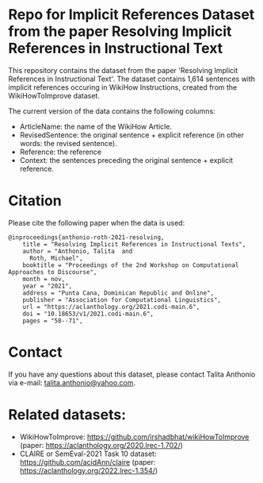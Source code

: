 # Repo for Implicit References Dataset from the paper Resolving Implicit References in Instructional Text

This repository contains the dataset from the paper 'Resolving Implicit References in Instructional Text'. The dataset contains 
1,614 sentences with implicit references occuring in WikiHow Instructions, created from the WikiHowToImprove dataset. 

The current version of the data contains the following columns: 
- ArticleName: the name of the WikiHow Article. 
- RevisedSentence: the original sentence + explicit reference (in other words: the revised sentence). 
- Reference: the reference 
- Context: the sentences preceding the original sentence + explicit reference. 

# Citation 

Please cite the following paper when the data is used: 

``` 
@inproceedings{anthonio-roth-2021-resolving,
    title = "Resolving Implicit References in Instructional Texts",
    author = "Anthonio, Talita  and
      Roth, Michael",
    booktitle = "Proceedings of the 2nd Workshop on Computational Approaches to Discourse",
    month = nov,
    year = "2021",
    address = "Punta Cana, Dominican Republic and Online",
    publisher = "Association for Computational Linguistics",
    url = "https://aclanthology.org/2021.codi-main.6",
    doi = "10.18653/v1/2021.codi-main.6",
    pages = "58--71",
```

# Contact 
If you have any questions about this dataset, please contact Talita Anthonio via e-mail: talita.anthonio@yahoo.com. 

# Related datasets: 
- WikiHowToImprove: https://github.com/irshadbhat/wikiHowToImprove (paper: https://aclanthology.org/2020.lrec-1.702/)
- CLAIRE or SemEval-2021 Task 10 dataset: https://github.com/acidAnn/claire (paper: https://aclanthology.org/2022.lrec-1.354/) 
